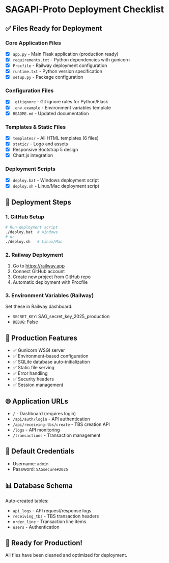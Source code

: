 # SAGAPI-Proto Deployment Checklist

## ✅ Files Ready for Deployment

### Core Application Files
- [x] `app.py` - Main Flask application (production ready)
- [x] `requirements.txt` - Python dependencies with gunicorn
- [x] `Procfile` - Railway deployment configuration
- [x] `runtime.txt` - Python version specification
- [x] `setup.py` - Package configuration

### Configuration Files
- [x] `.gitignore` - Git ignore rules for Python/Flask
- [x] `.env.example` - Environment variables template
- [x] `README.md` - Updated documentation

### Templates & Static Files
- [x] `templates/` - All HTML templates (6 files)
- [x] `static/` - Logo and assets
- [x] Responsive Bootstrap 5 design
- [x] Chart.js integration

### Deployment Scripts
- [x] `deploy.bat` - Windows deployment script
- [x] `deploy.sh` - Linux/Mac deployment script

## 🚀 Deployment Steps

### 1. GitHub Setup
```bash
# Run deployment script
./deploy.bat  # Windows
# or
./deploy.sh   # Linux/Mac
```

### 2. Railway Deployment
1. Go to https://railway.app
2. Connect GitHub account
3. Create new project from GitHub repo
4. Automatic deployment with Procfile

### 3. Environment Variables (Railway)
Set these in Railway dashboard:
- `SECRET_KEY`: SAG_secret_key_2025_production
- `DEBUG`: False

## 🔧 Production Features
- ✅ Gunicorn WSGI server
- ✅ Environment-based configuration
- ✅ SQLite database auto-initialization
- ✅ Static file serving
- ✅ Error handling
- ✅ Security headers
- ✅ Session management

## 🌐 Application URLs
- `/` - Dashboard (requires login)
- `/api/auth/login` - API authentication
- `/api/receiving-tbs/create` - TBS creation API
- `/logs` - API monitoring
- `/transactions` - Transaction management

## 👤 Default Credentials
- Username: `admin`
- Password: `SAGsecure#2025`

## 📊 Database Schema
Auto-created tables:
- `api_logs` - API request/response logs
- `receiving_tbs` - TBS transaction headers
- `order_line` - Transaction line items
- `users` - Authentication

## 🎯 Ready for Production!
All files have been cleaned and optimized for deployment.

